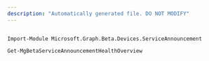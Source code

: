 ```yaml
---
description: "Automatically generated file. DO NOT MODIFY"
---
```


```powershellv2

Import-Module Microsoft.Graph.Beta.Devices.ServiceAnnouncement

Get-MgBetaServiceAnnouncementHealthOverview

```